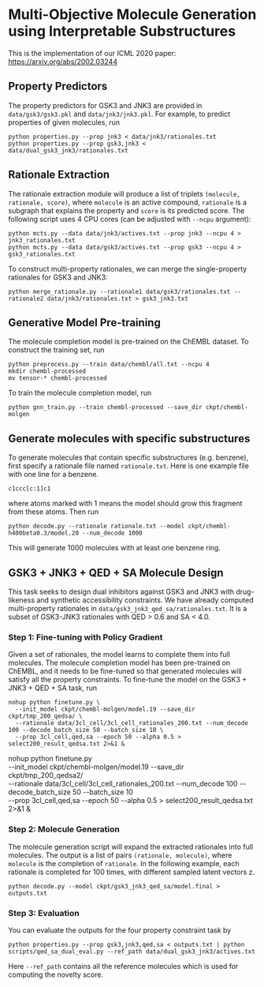 # Multi-Objective Molecule Generation using Interpretable Substructures

This is the implementation of our ICML 2020 paper: https://arxiv.org/abs/2002.03244

## Property Predictors
The property predictors for GSK3 and JNK3 are provided in `data/gsk3/gsk3.pkl` and `data/jnk3/jnk3.pkl`. For example, to predict properties of given molecules, run
```
python properties.py --prop jnk3 < data/jnk3/rationales.txt
python properties.py --prop gsk3,jnk3 < data/dual_gsk3_jnk3/rationales.txt
```

## Rationale Extraction
The rationale extraction module will produce a list of triplets `(molecule, rationale, score)`, where `molecule` is an active compound, `rationale` is a subgraph that explains the property and `score` is its predicted score. The following script uses 4 CPU cores (can be adjusted with `--ncpu` argument):
```
python mcts.py --data data/jnk3/actives.txt --prop jnk3 --ncpu 4 > jnk3_rationales.txt
python mcts.py --data data/gsk3/actives.txt --prop gsk3 --ncpu 4 > gsk3_rationales.txt
```
To construct multi-property rationales, we can merge the single-property rationales for GSK3 and JNK3:
```
python merge_rationale.py --rationale1 data/gsk3/rationales.txt --rationale2 data/jnk3/rationales.txt > gsk3_jnk3.txt
```

## Generative Model Pre-training
The molecule completion model is pre-trained on the ChEMBL dataset. To construct the training set, run
```
python preprocess.py --train data/chembl/all.txt --ncpu 4
mkdir chembl-processed
mv tensor-* chembl-processed
```
To train the molecule completion model, run
```
python gnn_train.py --train chembl-processed --save_dir ckpt/chembl-molgen
```

## Generate molecules with specific substructures
To generate molecules that contain specific substructures (e.g. benzene), first specify a rationale file named `rationale.txt`. Here is one example file with one line for a benzene.
```
c1ccc[c:1]c1
```
where atoms marked with 1 means the model should grow this fragment from these atoms. Then run
```
python decode.py --rationale rationale.txt --model ckpt/chembl-h400beta0.3/model.20 --num_decode 1000
```
This will generate 1000 molecules with at least one benzene ring.

## GSK3 + JNK3 + QED + SA Molecule Design

This task seeks to design dual inhibitors against GSK3 and JNK3 with drug-likeness and synthetic accessibility constraints. We have already computed multi-property rationales in `data/gsk3_jnk3_qed_sa/rationales.txt`. It is a subset of GSK3-JNK3 rationales with QED > 0.6 and SA < 4.0. 

### Step 1: Fine-tuning with Policy Gradient
Given a set of rationales, the model learns to complete them into full molecules. The molecule completion model has been pre-trained on ChEMBL, and it needs to be fine-tuned so that generated molecules will satisfy all the property constraints. To fine-tune the model on the GSK3 + JNK3 + QED + SA task, run
```
nohup python finetune.py \
  --init_model ckpt/chembl-molgen/model.19 --save_dir ckpt/tmp_200_qedsa/ \
  --rationale data/3cl_cell/3cl_cell_rationales_200.txt --num_decode 100 --decode_batch_size 50 --batch_size 10 \
  --prop 3cl_cell,qed,sa --epoch 50 --alpha 0.5 > select200_result_qedsa.txt 2>&1 &
```
<!-- python finetune.py \
  --init_model ckpt/chembl-h400beta0.3/model.20 --save_dir ckpt/tmp/ \
  --rationale data/gsk3_jnk3_qed_sa/rationales.txt --num_decode 200 --prop gsk3,jnk3,qed,sa --epoch 30 --alpha 0.5 -->

nohup python finetune.py \
  --init_model ckpt/chembl-molgen/model.19 --save_dir ckpt/tmp_200_qedsa2/ \
  --rationale data/3cl_cell/3cl_cell_rationales_200.txt --num_decode 100 --decode_batch_size 50 --batch_size 10 \
  --prop 3cl_cell,qed,sa --epoch 50 --alpha 0.5 > select200_result_qedsa.txt 2>&1 &

### Step 2: Molecule Generation
The molecule generation script will expand the extracted rationales into full molecules. The output is a list of pairs `(rationale, molecule)`, where `molecule` is the completion of `rationale`. In the following example, each rationale is completed for 100 times, with different sampled latent vectors z.
```
python decode.py --model ckpt/gsk3_jnk3_qed_sa/model.final > outputs.txt
```

### Step 3: Evaluation
You can evaluate the outputs for the four property constraint task by
```
python properties.py --prop gsk3,jnk3,qed,sa < outputs.txt | python scripts/qed_sa_dual_eval.py --ref_path data/dual_gsk3_jnk3/actives.txt
```
Here `--ref_path` contains all the reference molecules which is used for computing the novelty score. 
